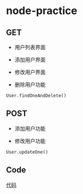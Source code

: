 # node-practice

## GET

- 用户列表界面

- 添加用户界面

- 修改用户界面

- 删除用户功能

```
User.findOneAndDelete()
```

## POST

- 添加用户功能

- 修改用户功能

```
User.updateOne()
```

## Code

[代码](https://github.com/ifer-itcast/node-practice/blob/master/static/hs.png)